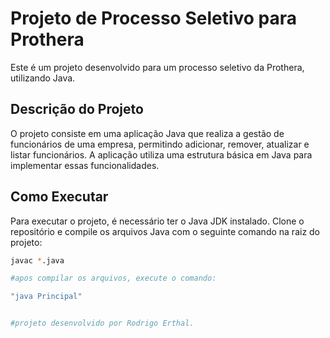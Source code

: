 # Projeto de Processo Seletivo para Prothera

Este é um projeto desenvolvido para um processo seletivo da Prothera, utilizando Java.

## Descrição do Projeto

O projeto consiste em uma aplicação Java que realiza a gestão de funcionários de uma empresa, permitindo adicionar, remover, atualizar e listar funcionários. A aplicação utiliza uma estrutura básica em Java para implementar essas funcionalidades.

## Como Executar

Para executar o projeto, é necessário ter o Java JDK instalado. Clone o repositório e compile os arquivos Java com o seguinte comando na raiz do projeto:

```bash
javac *.java 

#apos compilar os arquivos, execute o comando:

"java Principal"


#projeto desenvolvido por Rodrigo Erthal.